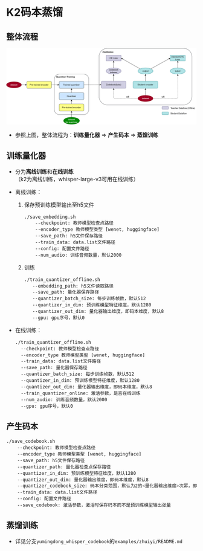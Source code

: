 # K2码本蒸馏

## 整体流程

![K2-distil-process](./img/K2-distil-process.png)

- 参照上图，整体流程为：**训练量化器** => **产生码本** => **蒸馏训练**

## 训练量化器

- 分为**离线训练**和**在线训练**（k2为离线训练，whisper-large-v3可用在线训练）

- 离线训练：

  1. 保存预训练模型输出至h5文件

     ```bash
     ./save_embedding.sh
         --checkpoint: 教师模型检查点路径
         --encoder_type 教师模型类型 [wenet, huggingface]
         --save_path: h5文件保存路径
         --train_data: data.list文件路径
         --config: 配置文件路径
         --num_audio: 训练音频数量，默认2000
     
     ```

  2. 训练

     ```bash
     ./train_quantizer_offline.sh
     	--embedding_path: h5文件读取路径
     	--save_path: 量化器保存路径
     	--quantizer_batch_size: 每步训练帧数，默认512
     	--quantizer_in_dim: 预训练模型特征维度，默认1280
     	--quantizer_out_dim: 量化器输出维度，即码本维度，默认8
     	--gpu: gpu序号，默认0
     ```

- 在线训练：

  ```bash
  ./train_quantizer_offline.sh
  	--checkpoint: 教师模型检查点路径
  	--encoder_type 教师模型类型 [wenet, huggingface]
  	--train_data: data.list文件路径
  	--save_path: 量化器保存路径
  	--quantizer_batch_size: 每步训练帧数，默认512
  	--quantizer_in_dim: 预训练模型特征维度，默认1280
  	--quantizer_out_dim: 量化器输出维度，即码本维度，默认8
  	--train_quantizer_online: 激活参数，是否在线训练
  	--num_audio: 训练音频数量，默认2000
  	--gpu: gpu序号，默认0 
  ```

## 产生码本

```bash
./save_codebook.sh
    --checkpoint: 教师模型检查点路径
    --encoder_type 教师模型类型 [wenet, huggingface]
    --save_path: h5文件保存路径
    --quantizer_path: 量化器检查点保存路径
    --quantizer_in_dim: 预训练模型特征维度，默认1280
    --quantizer_out_dim: 量化器输出维度，即码本维度，默认8
    --quantizer_codebook_size: 码本分类范围，默认为2的<量化器输出维度>次幂，即256
    --train_data: data.list文件路径
    --config: 配置文件路径
    --save_codebook: 激活参数，激活时保存码本而不是预训练模型输出张量
```

## 蒸馏训练

- 详见分支`yumingdong_whisper_codebook`的`examples/zhuiyi/README.md`

